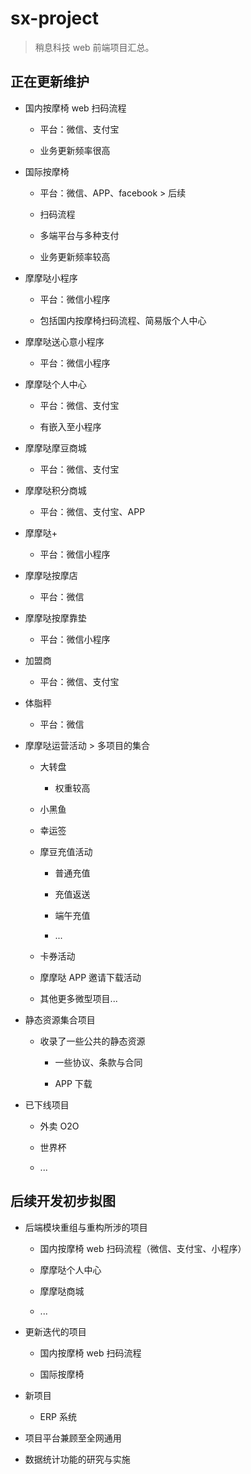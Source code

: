 # sx-project

> 稍息科技 web 前端项目汇总。


## 正在更新维护

+ 国内按摩椅 web 扫码流程

  - 平台：微信、支付宝

  - 业务更新频率很高

+ 国际按摩椅

  - 平台：微信、APP、facebook > 后续

  - 扫码流程

  - 多端平台与多种支付

  - 业务更新频率较高  

+ 摩摩哒小程序

  - 平台：微信小程序

  - 包括国内按摩椅扫码流程、简易版个人中心

+ 摩摩哒送心意小程序

  - 平台：微信小程序

+ 摩摩哒个人中心

  - 平台：微信、支付宝

  - 有嵌入至小程序

+ 摩摩哒摩豆商城

  - 平台：微信、支付宝

+ 摩摩哒积分商城

  - 平台：微信、支付宝、APP

+ 摩摩哒+

  - 平台：微信小程序

+ 摩摩哒按摩店

  - 平台：微信

+ 摩摩哒按摩靠垫

  - 平台：微信小程序

+ 加盟商

  - 平台：微信、支付宝

+ 体脂秤

  - 平台：微信  

+ 摩摩哒运营活动 > 多项目的集合

  - 大转盘

    * 权重较高

  - 小黑鱼

  - 幸运签

  - 摩豆充值活动

    * 普通充值

    * 充值返送

    * 端午充值

    * ...

  - 卡券活动

  - 摩摩哒 APP 邀请下载活动

  - 其他更多微型项目...

+ 静态资源集合项目

  - 收录了一些公共的静态资源

    * 一些协议、条款与合同

    * APP 下载

+ 已下线项目

  - 外卖 O2O

  - 世界杯

  - ...


## 后续开发初步拟图

  + 后端模块重组与重构所涉的项目

    - 国内按摩椅 web 扫码流程（微信、支付宝、小程序）

    - 摩摩哒个人中心

    - 摩摩哒商城

    - ...

  + 更新迭代的项目

    - 国内按摩椅 web 扫码流程

    - 国际按摩椅

  + 新项目

    - ERP 系统

  + 项目平台兼顾至全网通用

  + 数据统计功能的研究与实施  
